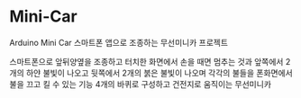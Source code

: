 # Mini-Car
Arduino Mini Car
스마트폰 앱으로 조종하는 무선미니카 프로젝트

스마트폰으로 앞뒤양옆을 조종하고
터치한 화면에서 손을 때면 멈추는 것과
앞쪽에서 2개의 하얀 불빛이 나오고
뒷쪽에서 2개의 붉은 불빛이 나오며
각각의 불들을 폰화면에서 불을 끄고 킬 수 있는 기능
4개의 바퀴로 구성하고 건전지로 움직이는 무선미니카
